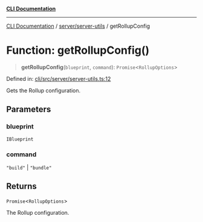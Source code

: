 [**CLI Documentation**](../../../README.md)

***

[CLI Documentation](../../../README.md) / [server/server-utils](../README.md) / getRollupConfig

# Function: getRollupConfig()

> **getRollupConfig**(`blueprint`, `command`): `Promise`\<`RollupOptions`\>

Defined in: [cli/src/server/server-utils.ts:12](https://github.com/stonemjs/cli/blob/ae332002b2560de84ae3a35accc1d91282bd1543/src/server/server-utils.ts#L12)

Gets the Rollup configuration.

## Parameters

### blueprint

`IBlueprint`

### command

`"build"` | `"bundle"`

## Returns

`Promise`\<`RollupOptions`\>

The Rollup configuration.
